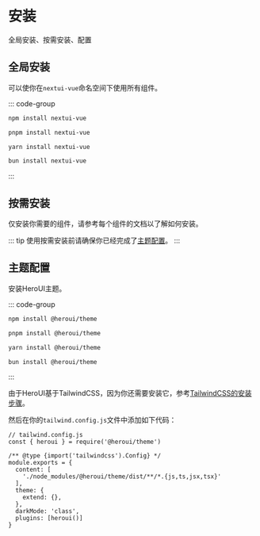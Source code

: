 # 安装
全局安装、按需安装、配置

## 全局安装
可以使你在`nextui-vue`命名空间下使用所有组件。

::: code-group
```bash [npm]
npm install nextui-vue
```
```bash [pnpm]
pnpm install nextui-vue
```
```bash [yarn]
yarn install nextui-vue
```
```bash [bun]
bun install nextui-vue
```
:::

## 按需安装
仅安装你需要的组件，请参考每个组件的文档以了解如何安装。

::: tip
使用按需安装前请确保你已经完成了[主题配置](#主题配置)。
:::

## 主题配置
安装HeroUI主题。

::: code-group
```bash [npm]
npm install @heroui/theme
```
```bash [pnpm]
pnpm install @heroui/theme
```
```bash [yarn]
yarn install @heroui/theme
```
```bash [bun]
bun install @heroui/theme
```
:::

由于HeroUI基于TailwindCSS，因为你还需要安装它，参考[TailwindCSS的安装步骤](https://tailwindcss.com/docs/installation)。

然后在你的`tailwind.config.js`文件中添加如下代码：

```js{2,6,7,8,12,13}
// tailwind.config.js
const { heroui } = require('@heroui/theme')

/** @type {import('tailwindcss').Config} */
module.exports = {
  content: [
    './node_modules/@heroui/theme/dist/**/*.{js,ts,jsx,tsx}'
  ],
  theme: {
    extend: {},
  },
  darkMode: 'class',
  plugins: [heroui()]
}
```
